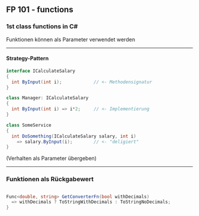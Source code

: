 ## FP 101 - functions

### 1st class functions in C#

Funktionen können als Parameter verwendet werden

---

#### Strategy-Pattern

```csharp
interface ICalculateSalary
{
  int ByInput(int i);            // <- Methodensignatur
}

class Manager: ICalculateSalary
{
  int ByInput(int i) => i*2;     // <- Implementierung
}
```

```csharp
class SomeService
{
  int DoSomething(ICalculateSalary salary, int i) 
    => salary.ByInput(i);        // <- "deligiert"
}
```

(Verhalten als Parameter übergeben)

---

### Funktionen als Rückgabewert

```csharp

Func<double, string> GetConverterFn(bool withDecimals) 
  => withDecimals ? ToStringWithDecimals : ToStringNoDecimals;
}

```